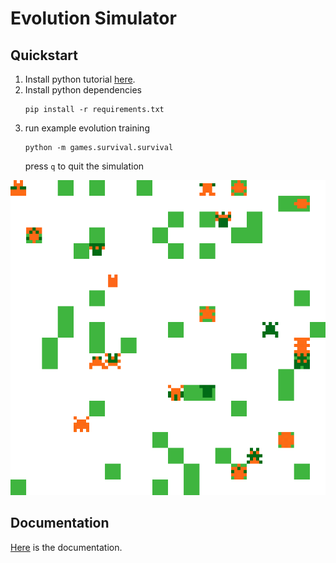 # Evolution Simulator

## Quickstart
1. Install python tutorial [here](https://kinsta.com/knowledgebase/install-python/).
2. Install python dependencies
    ```commandline
    pip install -r requirements.txt
    ```
3. run example evolution training
   ```commandline
   python -m games.survival.survival
   ```
   press `q` to quit the simulation

![example](doc/survival_generation_5.gif)

## Documentation
[Here](https://lumbar-haddock-2e2.notion.site/Evolution-Simulation-e12f50a180fe490a842e340b1ee03c76) is the documentation.

